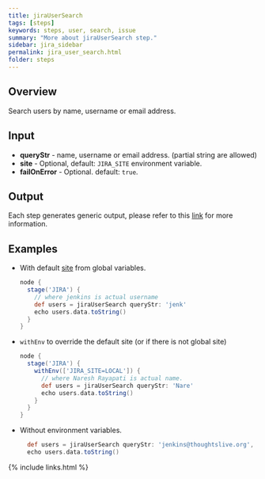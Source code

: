 ```yaml
---
title: jiraUserSearch
tags: [steps]
keywords: steps, user, search, issue
summary: "More about jiraUserSearch step."
sidebar: jira_sidebar
permalink: jira_user_search.html
folder: steps
---
```


## Overview

Search users by name, username or email address.

## Input

* **queryStr** - name, username or email address. (partial string are allowed)
* **site** - Optional, default: `JIRA_SITE` environment variable.
* **failOnError** - Optional. default: `true`.

## Output

Each step generates generic output, please refer to this [link](config.html#common-response--error-handling) for more information.

## Examples

* With default [site](config#environment-variables) from global variables.

  ```groovy
  node {
    stage('JIRA') {
      // where jenkins is actual username
      def users = jiraUserSearch queryStr: 'jenk'
      echo users.data.toString()
    }
  }
  ```
* `withEnv` to override the default site (or if there is not global site)

  ```groovy
  node {
    stage('JIRA') {
      withEnv(['JIRA_SITE=LOCAL']) {
        // where Naresh Rayapati is actual name.
        def users = jiraUserSearch queryStr: 'Nare'
        echo users.data.toString()
      }
    }
  }
  ```
* Without environment variables.

  ```groovy
    def users = jiraUserSearch queryStr: 'jenkins@thoughtslive.org', site: 'LOCAL', failOnError: true
    echo users.data.toString()
  ```

{% include links.html %}
